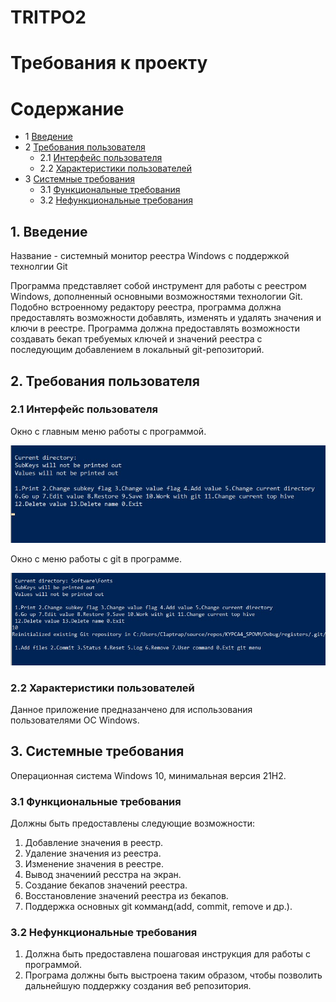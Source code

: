 # TRITPO2
# Требования к проекту

Содержание
=================
* 1 [Введение](#1-введение)
* 2 [Требования пользователя](#2-требования-пользователя)
  * 2.1 [Интерфейс пользователя](#21-интерфейс-пользователя)
  * 2.2 [Характеристики пользователей](#22-характеристики-пользователей)
* 3 [Системные требования](#3-системные-требования)
  * 3.1 [Функциональные требования](#31-функциональные-требования)
  * 3.2 [Нефункциональные требования](#32-нефункциональные-требования)

## 1. Введение
Название - системный монитор реестра Windows с поддержкой технолгии Git

Программа представляет собой инструмент для работы с реестром Windows, дополненный основными возможностями технологии Git. Подобно встроенному редактору реестра, программа должна предоставлять возможности добавлять, изменять и удалять значения и ключи в реестре. Программа должна предоставлять возможности создавать бекап требуемых ключей и значений реестра с последующим добавлением в локальный git-репозиторий.

## 2. Требования пользователя

### 2.1 Интерфейс пользователя

Окно с главным меню работы с программой.

![image](https://github.com/kolosw/TRITPO2/blob/main/documentation/main_menu.jpg)

Окно с меню работы с git в программе.

![image](https://github.com/kolosw/TRITPO2/blob/main/documentation/git_menu.jpg)

### 2.2 Характеристики пользователей

Данное приложение предназанчено для использования пользователями ОС Windows.

## 3. Системные требования
Операционная система Windows 10, минимальная версия 21H2.

### 3.1 Функциональные требования
Должны быть предоставлены следующие возможности:
1. Добавление значения в реестр.
2. Удаление значения из реестра.
3. Изменение значения в реестре.
4. Вывод значениий ресстра на экран.
5. Создание бекапов значений реестра.
6. Восстановление значений реестра из бекапов.
7. Поддержка основных git комманд(add, commit, remove и др.).

### 3.2 Нефункциональные требования

1. Должна быть предоставлена пошаговая инструкция для работы с программой.
2. Програма должны быть выстроена таким образом, чтобы позволить дальнейшую поддержку создания веб репозитория.

